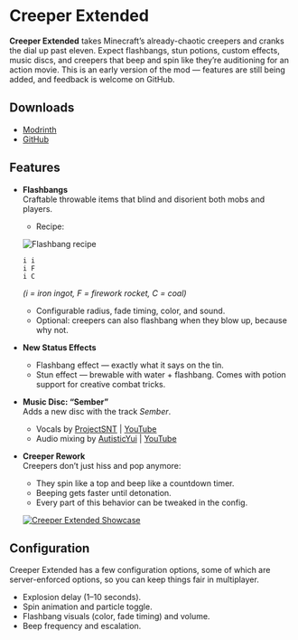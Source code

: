 # Creeper Extended  

**Creeper Extended** takes Minecraft’s already-chaotic creepers and cranks the dial up past eleven. Expect flashbangs, stun potions, custom effects, music discs, and creepers that beep and spin like they’re auditioning for an action movie. This is an early version of the mod — features are still being added, and feedback is welcome on GitHub.

## Downloads
- [Modrinth](https://modrinth.com/mod/creeper-extended)
- [GitHub](https://github.com/MishaOpstal/CreeperExtended/releases)

## Features  

- **Flashbangs**  
  Craftable throwable items that blind and disorient both mobs and players.  
  - Recipe:
  
  ![Flashbang recipe](https://cdn.modrinth.com/data/cached_images/ef233e2023855e1290bf31453f59696f33196c72_0.webp)
    ```
    i i  
    i F  
    i C  
    ```  
    *(i = iron ingot, F = firework rocket, C = coal)*  
  - Configurable radius, fade timing, color, and sound.  
  - Optional: creepers can also flashbang when they blow up, because why not.  

- **New Status Effects**  
  - Flashbang effect — exactly what it says on the tin.  
  - Stun effect — brewable with water + flashbang. Comes with potion support for creative combat tricks.  

- **Music Disc: “Sember”**  
  Adds a new disc with the track *Sember*.  
  - Vocals by [ProjectSNT](https://x.com/ProjectSNT) | [YouTube](https://www.youtube.com/user/ProjectSNT)  
  - Audio mixing by [AutisticYui](https://x.com/Nickireda) | [YouTube](https://www.youtube.com/channel/UCEjfzVX2kk5Azd7_TCWs0Og)  

- **Creeper Rework**  
  Creepers don’t just hiss and pop anymore:  
  - They spin like a top and beep like a countdown timer.  
  - Beeping gets faster until detonation.  
  - Every part of this behavior can be tweaked in the config.

  [![Creeper Extended Showcase](https://cloud.onthelink.nl/apps/files_sharing/publicpreview/c3d2WjDqorXCtBG?file=/&fileId=13048&x=2560&y=1600&a=true&etag=c97f33efee2357617c399aecc927fd6b)](https://www.youtube.com/watch?v=LGjUWOb2kAY "Creeper flashbang effect")

## Configuration  

Creeper Extended has a few configuration options, some of which are server-enforced options, so you can keep things fair in multiplayer.  

- Explosion delay (1–10 seconds).  
- Spin animation and particle toggle.  
- Flashbang visuals (color, fade timing) and volume.  
- Beep frequency and escalation.  
